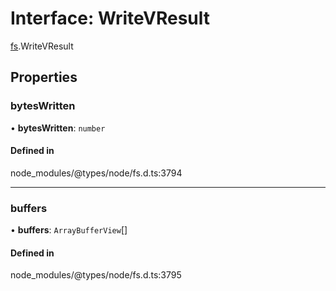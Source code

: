 # Interface: WriteVResult

[fs](../modules/fs.md).WriteVResult

## Properties

### bytesWritten

• **bytesWritten**: `number`

#### Defined in

node_modules/@types/node/fs.d.ts:3794

___

### buffers

• **buffers**: `ArrayBufferView`[]

#### Defined in

node_modules/@types/node/fs.d.ts:3795
